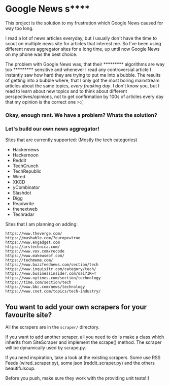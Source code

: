 # Google News s****

This project is the solution to my frustration which Google News caused for way too long.

I read a lot of news articles everyday, but I usually don't have the time to scout on multiple news site for articles that interest me. So I've been using different news aggregator sites for a long time, up until now Google News on my phone was the best choice.


The problem with Google News was, that their ********* algorithms are way too ********* sensitive and whenever I read any controversial article I instantly saw how hard they are trying to put me into a bubble.
The results of getting into a bubble where, that I only got the most boring mainstream articles about the same topics, _every freaking day_. I don't know you, but I read to learn about new topics and to think about different perspectives/opinions, not to get confirmation by 100s of articles every day that my opinion is the correct one >:(

### Okay, enough rant. We have a problem? Whats the solution?
### Let's build our own news aggregator!

Sites that are currently supported: (Mostly the tech categories)
- Hackernews
- Hackernoon
- Reddit
- TechCrunch
- TechRepublic
- Wired
- XKCD
- yCombinator
- Slashdot
- Digg
- Readwrite
- thenextweb
- Techradar

Sites that I am planning on adding:

    https://www.theverge.com/
    https://mashable.com/?europe=true
    https://www.engadget.com
    https://arstechnica.com/
    https://www.vox.com/recode
    https://www.makeuseof.com/
    https://techmeme.com/
    https://www.buzzfeednews.com/section/tech
    https://www.inquisitr.com/category/tech/
    https://www.businessinsider.com/sai?IR=T
    https://www.nytimes.com/section/technology
    https://time.com/section/tech
    https://www.bbc.com/news/technology
    https://www.cnet.com/topics/tech-industry/

## You want to add your own scrapers for your favourite site?
All the scrapers are in the `scraper/` directory.

If you want to add another scraper, all you need to do is make a class which inherits from SiteScraper and implement the scrape() method. The scraper will be dynamically used by scrape.py.

If you need inspiration, take a look at the existing scrapers. Some use RSS Feeds (wired_scraper.py), some json (reddit_scraper.py) and the others beautifulsoup.

Before you push, make sure they work with the providing unit tests!:)
